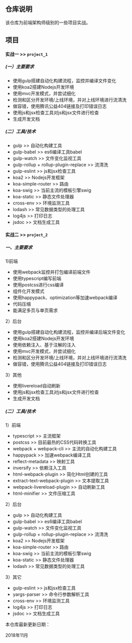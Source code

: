  ## 仓库说明
该仓库为前端架构师级别的一些项目实战。

 ## 项目

 #### 实战一 >> `project_1`

 ##### (一）主要要求

- 使用gulp搭建自动化构建流程，监控并编译文件变化
- 使用koa2搭建Nodejs开发环境
- 使用mvc开发模式，并尝试细化
- 检测和区分开发环境/上线环境，并对上线环境进行流清洗
- 做容错，使用腾讯公益404链接及打印错误日志
- 使用js和jsx检查工具对js和jsx文件进行检查
- 生成开发文档

 ##### (二）工具/技术

- gulp >> 自动化构建工具
- gulp-babel >> es6编译工具babel
- gulp-watch >> 文件变化监视工具
- gulp-rollup + rollup-plugin-replace >> 流清洗
- gulp-eslint >> js和jsx检查工具
- koa2 >> Nodejs开发框架
- koa-simple-router >> 路由
- koa-swig >> 当前主流的模板引擎swig
- koa-static >> 静态文件处理器
- cross-env >> 环境监测工具
- lodash >> 常见数据类型的处理工具
- log4js >> 打印日志
- jsdoc >> 文档生成工具

 #### 实战二 >> `project_2`

 ##### 一、主要要求
1)前端
- 使用webpack监控并打包编译前端文件
- 使用typescript编写前端
- 使用postcss进行css编译
- 组件化开发模式
- 使用happypack、optimization等加速webpack编译
- 代码压缩
- 能满足多页与单页需求

2）后台
- 使用gulp搭建自动化构建流程，监控并编译后端文件变化
- 使用koa2搭建Nodejs开发环境
- 使用依赖注入、基于注解的注入
- 使用mvc开发模式，并尝试细化
- 检测和区分开发环境/上线环境，并对上线环境进行流清洗
- 做容错，使用腾讯公益404链接及打印错误日志

3）其他
- 使用livereload自动刷新
- 使用js和jsx检查工具对js和jsx文件进行检查
- 生成开发文档


 ##### (二）工具/技术
1）前端
- typescript >> 主流框架
- postcss >> 目前最热的CSS代码转换工具
- webpack + webpack-cli >> 主流的自动化构建工具
- happypack >> 加速webpack编译工具
- reflect-metadata >> 映射工具
- inversify >> 依赖注入工具
- html-webpack-plugin >> 简化Html创建的工具
- extract-text-webpack-plugin >> 文本提取工具
- webpack-livereload-plugin >> 自动刷新工具
- html-minifier >> 文件压缩工具

2）后台
- gulp >> 自动化构建工具
- gulp-babel >> es6编译工具babel
- gulp-watch >> 文件变化监视工具
- gulp-rollup + rollup-plugin-replace >> 流清洗
- koa2 >> Nodejs开发框架
- koa-simple-router >> 路由
- koa-swig >> 当前主流的模板引擎swig
- koa-static >> 静态文件处理器
- lodash >> 常见数据类型的处理工具


3）其它
- gulp-eslint >> js和jsx检查工具
- yargs-parser >> 命令行参数解析工具
- cross-env >> 环境监测工具
- log4js >> 打印日志
- jsdoc >> 文档生成工具


本仓库最新更新日期：

2018年11月